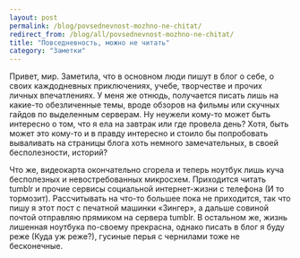 ```yaml
---
layout: post
permalink: /blog/povsednevnost-mozhno-ne-chitat/
redirect_from: /blog/all/povsednevnost-mozhno-ne-chitat/
title: "Повседневность, можно не читать"
category: "Заметки"
---
```


Привет, мир. Заметила, что в основном люди пишут в блог о себе, о своих каждодневных приключениях, учебе, творчестве и прочих личных впечатлениях. У меня же отнюдь, получается писать лишь на какие-то обезличенные темы, вроде обзоров на фильмы или скучных гайдов по выделенным серверам. Ну неужели кому-то может быть интересно о том, что я ела на завтрак или где провела день? Хотя, быть может это кому-то и в правду интересно и стоило бы попробовать вываливать на страницы блога хоть немного замечательных, в своей бесполезности, историй?

Что же, видеокарта окончательно сгорела и теперь ноутбук лишь куча бесполезных и невостребованных микросхем. Приходится читать tumblr и прочие сервисы социальной интернет-жизни с телефона (И то тормозит). Рассчитывать на что-то большее пока не приходится, так что пишу я этот пост с печатной машинки «Зингер», а дальше совиной почтой отправляю прямиком на сервера tumblr. В остальном же, жизнь лишенная ноутбука по-своему прекрасна, однако писать в блог я буду реже (Куда уж реже?), гусиные перья с чернилами тоже не бесконечные.